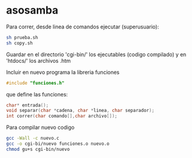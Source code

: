 # asosamba
Para correr, desde linea de comandos ejecutar (superusuario):
```sh
sh prueba.sh
sh copy.sh
```

Guardar en el directorio 'cgi-bin/' los ejecutables (codigo compilado) y en 'htdocs/' los archivos .htm

Incluir en nuevo programa la libreria funciones
```c
#include "funciones.h"
```
que define las funciones: 
```c
char* entrada(); 
void separar(char *cadena, char *linea, char separador);
int correr(char comando[],char archivo[]);
```

Para compilar nuevo codigo 
```sh
gcc -Wall -c nuevo.c
gcc -o cgi-bi/nuevo funciones.o nuevo.o 
chmod gu+s cgi-bin/nuevo
```
